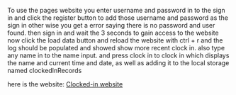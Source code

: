 To use the pages website you enter username and password in to the sign in and click the register button to add those username and password as the sign in other wise you get a error saying there is no password and user found. then sign in and wait the 3 seconds to 
gain access to the website now click the load data button and reload the website with ctrl + r and the log should be populated and showed show more recent clock in. also type any name in to the name input.
and press clock in to clock in which displays the name and current time and date, as well as adding it to the local storage named clockedInRecords



here is the website: [Clocked-in website](https://wisewarwolf.github.io/Final-Project/index.html)
